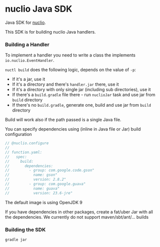 # nuclio Java SDK

Java SDK for [nuclio][nuclio].

This SDK is for building nuclio Java handlers.

### Building a Handler

To implement a handler you need to write a class the implements
`io.nuclio.EventHandler`.

`nuctl build` does the following logic, depends on the value of `-p`:
- If it's a jar, use it
- If it's a directory and there's `handler.jar` there, use it
- If it's a directory with only single jar (including sub directories), use it
- If there's a `build.gradle` file there - run `nuclioJar` task and use jar from `build` directory
- If there's no `build.gradle`, generate one, build and use jar from `build` directory

Build will work also if the path passed is a single Java file.

You can specify dependencies using (inline in Java file or Jar) build configuration

``` java
// @nuclio.configure
//
// function.yaml:
//   spec:
//     build:
//       dependencies:
//         - group: com.google.code.gson"
//           name: gson"
//           version: 2.8.2"
//         - group: com.google.guava"
//           name: guava"
//           version: 23.6-jre"
```


The default image is using OpenJDK 9

If you have dependencies in other packages, create a fat/uber Jar with all the
dependencies. We currently do not support maven/sbt/ant/... builds

### Building the SDK
    
    gradle jar

[nuclio]: http://nuclio.io/
[nuctl]: https://nuclio.io/docs/latest/reference/nuctl/nuctl_build/
